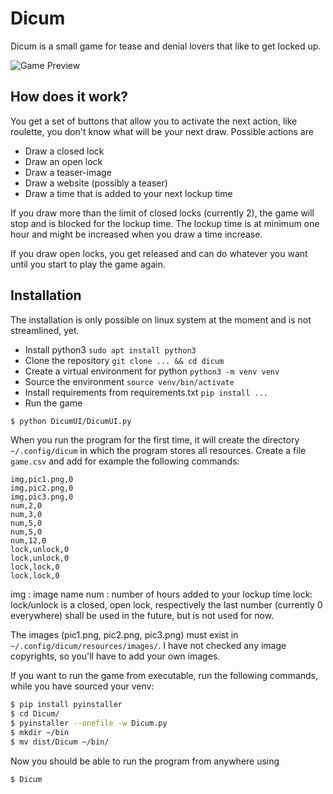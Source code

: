 # Dicum

Dicum is a small game for tease and denial lovers that like to get locked up. 

![Game Preview](https://github.com/joka-beep/dicum/blob/master/preview/preview-alpha.png)

## How does it work?

You get a set of buttons that allow you to activate the next action, like roulette, you don't know what will be your next draw. Possible actions are 

* Draw a closed lock
* Draw an open lock
* Draw a teaser-image
* Draw a website (possibly a teaser)
* Draw a time that is added to your next lockup time

If you draw more than the limit of closed locks (currently 2), the game will stop and is blocked for the lockup time. The lockup time is at minimum one hour and might be increased when you draw a time increase.

If you draw open locks, you get released and can do whatever you want until you start to play the game again.

## Installation

The installation is only possible on linux system at the moment and is not streamlined, yet. 

* Install python3 `sudo apt install python3`
* Clone the repository `git clone ... && cd dicum`
* Create a virtual environment for python `python3 -m venv venv`
* Source the environment `source venv/bin/activate`
* Install requirements from requirements.txt `pip install ...`
* Run the game

```bash
$ python DicumUI/DicumUI.py
```

When you run the program for the first time, it will create the directory `~/.config/dicum` in which the program stores all resources.
Create a file `game.csv` and add for example the following commands: 
```csv
img,pic1.png,0
img,pic2.png,0
img,pic3.png,0
num,2,0
num,3,0
num,5,0
num,5,0
num,12,0
lock,unlock,0
lock,unlock,0
lock,lock,0
lock,lock,0
```

img : image name
num : number of hours added to your lockup time
lock: lock/unlock is a closed, open lock, respectively
the last number (currently 0 everywhere) shall be used in the future, but is not used for now.

The images (pic1.png, pic2.png, pic3.png) must exist in `~/.config/dicum/resources/images/`. I have not checked any image copyrights, so you'll have to add your own images.

If you want to run the game from executable, run the following commands, while you have sourced your venv:
```bash
$ pip install pyinstaller
$ cd Dicum/
$ pyinstaller --onefile -w Dicum.py
$ mkdir ~/bin
$ mv dist/Dicum ~/bin/
```

Now you should be able to run the program from anywhere using
```bash
$ Dicum
```


